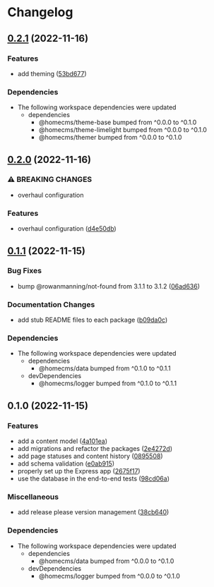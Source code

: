 # Changelog

## [0.2.1](https://github.com/homecms/homecms/compare/server-v0.2.0...server-v0.2.1) (2022-11-16)


### Features

* add theming ([53bd677](https://github.com/homecms/homecms/commit/53bd67712e67dd12b65fa1810e76656e2f4a46ac))


### Dependencies

* The following workspace dependencies were updated
  * dependencies
    * @homecms/theme-base bumped from ^0.0.0 to ^0.1.0
    * @homecms/theme-limelight bumped from ^0.0.0 to ^0.1.0
    * @homecms/themer bumped from ^0.0.0 to ^0.1.0

## [0.2.0](https://github.com/homecms/homecms/compare/server-v0.1.1...server-v0.2.0) (2022-11-16)


### ⚠ BREAKING CHANGES

* overhaul configuration

### Features

* overhaul configuration ([d4e50db](https://github.com/homecms/homecms/commit/d4e50db7fe8a89663a02eaec16b97e397295e200))

## [0.1.1](https://github.com/homecms/homecms/compare/server-v0.1.0...server-v0.1.1) (2022-11-15)


### Bug Fixes

* bump @rowanmanning/not-found from 3.1.1 to 3.1.2 ([06ad636](https://github.com/homecms/homecms/commit/06ad636c3621af5fca0ce25d137cf74f99bf6afe))


### Documentation Changes

* add stub README files to each package ([b09da0c](https://github.com/homecms/homecms/commit/b09da0c9ed9b68f47e5362bca5241fa67d7f5c3b))


### Dependencies

* The following workspace dependencies were updated
  * dependencies
    * @homecms/data bumped from ^0.1.0 to ^0.1.1
  * devDependencies
    * @homecms/logger bumped from ^0.1.0 to ^0.1.1

## 0.1.0 (2022-11-15)


### Features

* add a content model ([4a101ea](https://github.com/homecms/homecms/commit/4a101ea7cd95d82ba439335b2170b496f121e88b))
* add migrations and refactor the packages ([2e4272d](https://github.com/homecms/homecms/commit/2e4272de6c4ab33738f87b4db8eefb1f8268e5d2))
* add page statuses and content history ([0895508](https://github.com/homecms/homecms/commit/089550894a3c3ac6ca967c9d868e3ece730bd237))
* add schema validation ([e0ab915](https://github.com/homecms/homecms/commit/e0ab915ffa4fb33afd40f2b0459e84eb9613ddae))
* properly set up the Express app ([2675f17](https://github.com/homecms/homecms/commit/2675f17a351915d863a28a0ed5c325791237f520))
* use the database in the end-to-end tests ([98cd06a](https://github.com/homecms/homecms/commit/98cd06a568c9376cc66ba0769abd33bcc209107c))


### Miscellaneous

* add release please version management ([38cb640](https://github.com/homecms/homecms/commit/38cb640b85eec2b33e9421c30fee0ea35b2c6989))


### Dependencies

* The following workspace dependencies were updated
  * dependencies
    * @homecms/data bumped from ^0.0.0 to ^0.1.0
  * devDependencies
    * @homecms/logger bumped from ^0.0.0 to ^0.1.0
